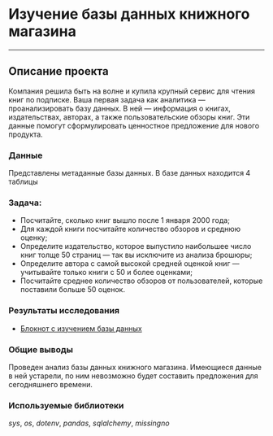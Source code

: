 # Изучение базы данных книжного магазина
___
## Описание проекта 
Компания решила быть на волне и купила крупный сервис для чтения книг по подписке. Ваша первая задача как аналитика — проанализировать базу данных.
В ней — информация о книгах, издательствах, авторах, а также пользовательские обзоры книг. Эти данные помогут сформулировать ценностное предложение для нового продукта.

### Данные

Представлены метаданные базы данных.
В базе данных находится 4 таблицы

### Задача:

- Посчитайте, сколько книг вышло после 1 января 2000 года;
- Для каждой книги посчитайте количество обзоров и среднюю оценку;
- Определите издательство, которое выпустило наибольшее число книг толще 50 страниц — так вы исключите из анализа брошюры;
- Определите автора с самой высокой средней оценкой книг — учитывайте только книги с 50 и более оценками;
- Посчитайте среднее количество обзоров от пользователей, которые поставили больше 50 оценок.

### Результаты исследования
- [Блокнот с изучением базы данных](https://nbviewer.org/github/ArtemBonda/ynd_analyses/blob/master/13_finally/book_store_sql/book_store_v3.ipynb)

### Общие выводы

Проведен анализ базы данных книжного магазина. Имеющиеся данные в ней устарели, по ним невозможно будет составить 
предложения для сегодняшнего времени. 

### Используемые библиотеки
*sys*, *os*, *dotenv*, *pandas*, *sqlalchemy*,  *missingno*
